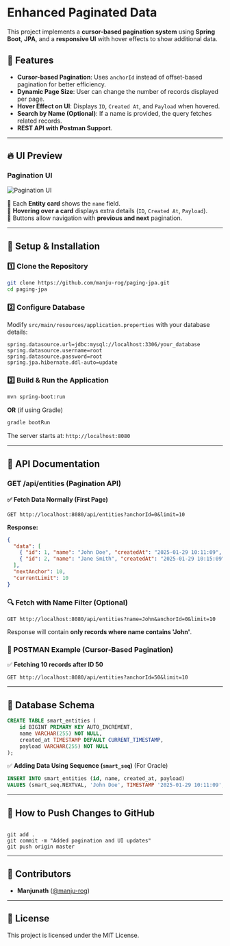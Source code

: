# Enhanced Paginated Data

This project implements a **cursor-based pagination system** using **Spring Boot**, **JPA**, and a **responsive UI** with hover effects to show additional data.

## 📌 Features
- **Cursor-based Pagination**: Uses `anchorId` instead of offset-based pagination for better efficiency.
- **Dynamic Page Size**: User can change the number of records displayed per page.
- **Hover Effect on UI**: Displays `ID`, `Created At`, and `Payload` when hovered.
- **Search by Name (Optional)**: If a name is provided, the query fetches related records.
- **REST API with Postman Support**.

---
## 🔥 UI Preview

### **Pagination UI**
![Pagination UI](https://github.com/manju-rog/paging-jpa/issues/1#issue-2821636029)


🔹 Each **Entity card** shows the `name` field.  
🔹 **Hovering over a card** displays extra details (`ID`, `Created At`, `Payload`).  
🔹 Buttons allow navigation with **previous and next** pagination.

---
## 🚀 Setup & Installation

### **1️⃣ Clone the Repository**
```bash
git clone https://github.com/manju-rog/paging-jpa.git
cd paging-jpa
```

### **2️⃣ Configure Database**
Modify `src/main/resources/application.properties` with your database details:
```properties
spring.datasource.url=jdbc:mysql://localhost:3306/your_database
spring.datasource.username=root
spring.datasource.password=root
spring.jpa.hibernate.ddl-auto=update
```

### **3️⃣ Build & Run the Application**
```bash
mvn spring-boot:run
```
**OR** (if using Gradle)
```bash
gradle bootRun
```

The server starts at: `http://localhost:8080`

---
## 📌 API Documentation
### **GET /api/entities (Pagination API)**
#### ✅ Fetch Data Normally (First Page)
```http
GET http://localhost:8080/api/entities?anchorId=0&limit=10
```
**Response:**
```json
{
  "data": [
    { "id": 1, "name": "John Doe", "createdAt": "2025-01-29 10:11:09", "payload": "Sample payload 1" },
    { "id": 2, "name": "Jane Smith", "createdAt": "2025-01-29 10:15:09", "payload": "Sample payload 2" }
  ],
  "nextAnchor": 10,
  "currentLimit": 10
}
```

### **🔍 Fetch with Name Filter (Optional)**
```http
GET http://localhost:8080/api/entities?name=John&anchorId=0&limit=10
```
Response will contain **only records where name contains 'John'**.

### **📌 POSTMAN Example (Cursor-Based Pagination)**
✅ **Fetching 10 records after ID 50**
```http
GET http://localhost:8080/api/entities?anchorId=50&limit=10
```

---
## 📌 Database Schema
```sql
CREATE TABLE smart_entities (
    id BIGINT PRIMARY KEY AUTO_INCREMENT,
    name VARCHAR(255) NOT NULL,
    created_at TIMESTAMP DEFAULT CURRENT_TIMESTAMP,
    payload VARCHAR(255) NOT NULL
);
```
✅ **Adding Data Using Sequence (`smart_seq`)** (For Oracle)
```sql
INSERT INTO smart_entities (id, name, created_at, payload)
VALUES (smart_seq.NEXTVAL, 'John Doe', TIMESTAMP '2025-01-29 10:11:09', 'Sample payload 1');
```

---
## 📌 How to Push Changes to GitHub
```bash![image](https://github.com/user-attachments/assets/d4ab0588-fdf5-4bb1-a85a-28ccbd3e1ae4)

git add .
git commit -m "Added pagination and UI updates"
git push origin master
```

---
## 🚀 Contributors
- **Manjunath** ([@manju-rog](https://github.com/manju-rog))

---
## 📌 License
This project is licensed under the MIT License.

